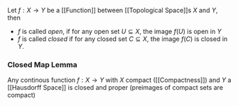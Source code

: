Let $f:X\rightarrow Y$ be a [[Function]] between [[Topological Space]]s $X$ and $Y$, then

* $f$ is called *open*, if for any open set $U\subseteq X$, the image $f(U)$ is open in $Y$
* $f$ is called *closed* if for any closed set $C\subseteq X$, the image $f(C)$ is closed in $Y$.



### Closed Map Lemma

Any continous function $f:X\rightarrow Y$ with $X$ compact ([[Compactness]]) and $Y$ a [[Hausdorff Space]] is closed and proper (preimages of compact sets are compact)